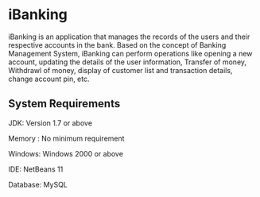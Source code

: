 # iBanking

iBanking is an application that manages the records of the users and their 
respective accounts in the bank. Based on the concept of Banking Management
System, iBanking can perform operations like opening a new account, updating
the details of the user information, Transfer of money, Withdrawl of money,
display of customer list and transaction details, change account pin, etc.

System Requirements
-------------------

JDK:		Version 1.7 or above

Memory : 	No minimum requirement

Windows:	Windows 2000 or above

IDE:		NetBeans 11

Database: 	MySQL
